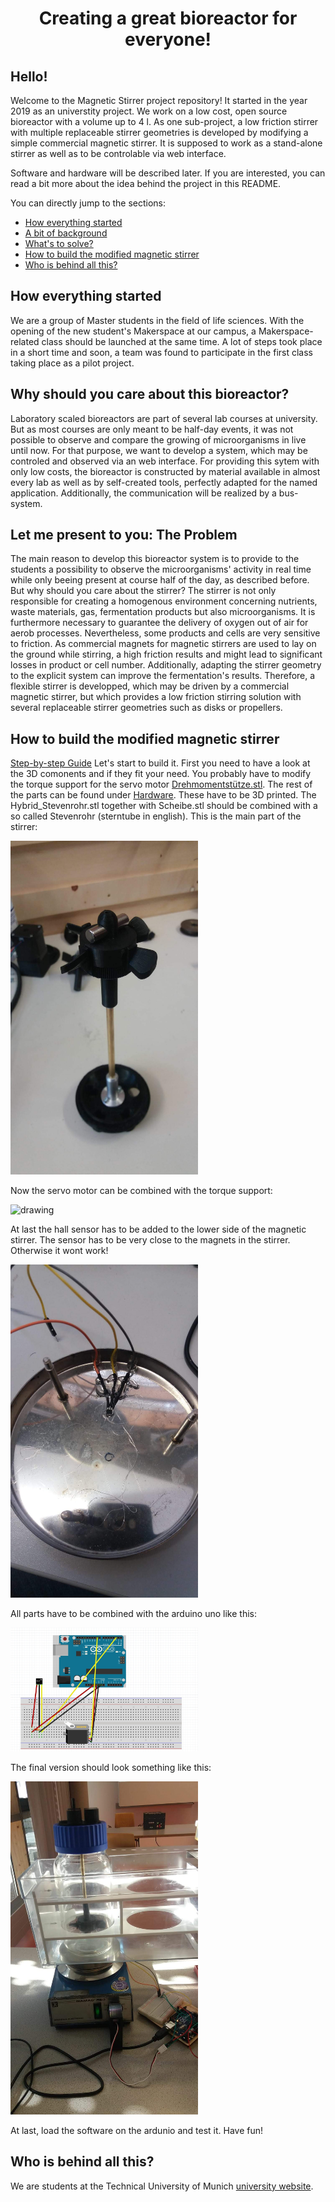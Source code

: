 
<p align="center">
<h1 align="center">Creating a great bioreactor for everyone!</h1>
</p>

## Hello!
Welcome to the Magnetic Stirrer project repository! It started in the year 2019 as an universtity project. We work on a low cost, open source bioreactor with a volume up to 4 l. As one sub-project, a low friction stirrer with multiple replaceable stirrer geometries is developed by modifying a simple commercial magnetic stirrer. It is supposed to work as a stand-alone stirrer as well as to be controlable via web interface.

Software and hardware will be described later. If you are interested, you can read a bit more about the idea behind the project in this README.

You can directly jump to the sections:

- [How everything started](#how-everything-started)
- [A bit of background](#why-should-you-care-about-this-bioreactor)
- [What's to solve?](#let-me-present-to-you-the-problem)
- [How to build the modified magnetic stirrer](#how-to-build-the-modified-magnetic-stirrer)
- [Who is behind all this?](#who-is-behind-all-this)


## How everything started
We are a group of Master students in the field of life sciences. With the opening of the new student's Makerspace at our campus, a Makerspace-related class should be launched at the same time. A lot of steps took place in a short time and soon, a team was found to participate in the first class taking place as a pilot project. 

## Why should you care about this bioreactor?
Laboratory scaled bioreactors are part of several lab courses at university. But as most courses are only meant to be half-day events, it was not possible to observe and compare the growing of microorganisms in live until now. For that purpose, we want to develop a system, which may be controled and observed via an web interface. For providing this sytem with only low costs, the bioreactor is constructed by material available in almost every lab as well as by self-created tools, perfectly adapted for the named application. Additionally, the communication will be realized by a bus-system.

## Let me present to you: The Problem
The main reason to develop this bioreactor system is to provide to the students a possibility to observe the microorganisms' activity in real time while only beeing present at course half of the day, as described before. But why should you care about the stirrer? The stirrer is not only responsible for creating a homogenous environment concerning nutrients, waste materials, gas, fermentation products but also microorganisms. It is furthermore necessary to guarantee the delivery of oxygen out of air for aerob processes. Nevertheless, some products and cells are very sensitive to friction. As commercial magnets for magnetic stirrers are used to lay on the ground while stirring, a high friction results and might lead to significant losses in product or cell number. Additionally, adapting the stirrer geometry to the explicit system can improve the fermentation's results. Therefore, a flexible stirrer is developped, which may be driven by a commercial magnetic stirrer, but which provides a low friction stirring solution with several replaceable stirrer geometries such as disks or propellers.

## How to build the modified magnetic stirrer
[Step-by-step Guide](https://github.com/3DFlo/modified-magnetic-stirrer/blob/master/Step-by-step-introduction.md)
Let's start to build it. First you need to have a look at the 3D comonents and if they fit your need. You probably have to modify the torque support for the servo motor [Drehmomentstütze.stl](https://github.com/3DFlo/modified-magnetic-stirrer/blob/master/Hardware/Drehmomentst%C3%BCtze.stl). 
The rest of the parts can be found under [Hardware](https://github.com/3DFlo/modified-magnetic-stirrer/tree/master/Hardware). These have to be 3D printed. The Hybrid_Stevenrohr.stl together with Scheibe.stl should be combined with a so called Stevenrohr (sterntube in english). This is the main part of the stirrer:

<img src="https://github.com/3DFlo/modified-magnetic-stirrer/blob/master/Hardware/Pictures/Stevenrohr_01.jpg" alt="drawing" width="300"/>

Now the servo motor can be combined with the torque support:

<img src="https://github.com/3DFlo/modified-magnetic-stirrer/blob/master/Hardware/Pictures/Drehmomentst%C3%BCtze.jpg" alt="drawing" width="300"/>

At last the hall sensor has to be added to the lower side of the magnetic stirrer. The sensor has to be very close to the magnets in the stirrer. Otherwise it wont work!

<img src="https://github.com/3DFlo/modified-magnetic-stirrer/blob/master/Hardware/Pictures/HallSensor.jpg" alt="drawing" width="300"/>

All parts have to be combined with the arduino uno like this:

<img src="https://github.com/3DFlo/modified-magnetic-stirrer/blob/master/Hardware/Pictures/Schaltbild.jpeg" alt="drawing" width="300"/>

The final version should look something like this:

<img src="https://github.com/3DFlo/modified-magnetic-stirrer/blob/master/Hardware/Pictures/Final.jpg" alt="drawing" width="300"/>

At last, load the software on the ardunio and test it.
Have fun!

## Who is behind all this?
We are students at the Technical University of Munich [university website](https://www.tum.de/nc/en/).
